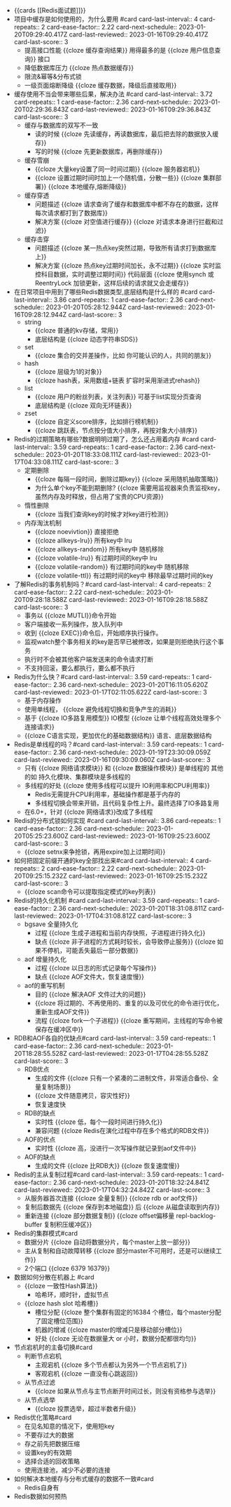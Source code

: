 - {{cards [[Redis面试题]]}}
- 项目中缓存是如何使用的，为什么要用 #card
  card-last-interval:: 4
  card-repeats:: 2
  card-ease-factor:: 2.22
  card-next-schedule:: 2023-01-20T09:29:40.417Z
  card-last-reviewed:: 2023-01-16T09:29:40.417Z
  card-last-score:: 3
	- 提高接口性能 {{cloze 缓存查询结果}} 用得最多的是 {{cloze 用户信息查询}} 接口
	- 降低数据库压力 {{cloze 热点数据缓存}}
	- 限流&幂等&分布式锁
	- 一级页面熔断降级 {{cloze 缓存数据，降级后直接取用}}
- 缓存使用不当会带来哪些后果，解决办法 #card
  card-last-interval:: 3.72
  card-repeats:: 1
  card-ease-factor:: 2.36
  card-next-schedule:: 2023-01-20T02:29:36.843Z
  card-last-reviewed:: 2023-01-16T09:29:36.843Z
  card-last-score:: 3
	- 缓存与数据库的双写不一致
		- 读的时候 {{cloze 先读缓存，再读数据库，最后把去除的数据放入缓存}}
		- 写的时候 {{cloze 先更新数据库，再删除缓存}}
	- 缓存雪崩
		- {{cloze 大量key设置了同一时间过期}} {{cloze 服务器宕机}}
		- {{cloze 设置过期时间时加上一个随机值，分散一些}} {{cloze 集群部署}} {{cloze 本地缓存,熔断降级}}
	- 缓存穿透
		- 问题描述 {{cloze 请求查询了缓存和数据库中都不存在的数据，这样每次请求都打到了数据库}}
		- 解决方案 {{cloze 对空值进行缓存}} {{cloze 对请求本身进行拦截和过滤}}
	- 缓存击穿
		- 问题描述 {{cloze 某一热点key突然过期，导致所有请求打到数据库上}}
		- 解决方案 {{cloze 热点key过期时间加长，永不过期}} {{cloze 实时监控科目数据，实时调整过期时间}} 代码层面 {{cloze 使用synch 或 ReentryLock 加锁更新，这样后续的请求就又会走缓存}}
- 在日常项目中用到了哪些Redis数据类型,底层结构是什么样的 #card
  card-last-interval:: 3.86
  card-repeats:: 1
  card-ease-factor:: 2.36
  card-next-schedule:: 2023-01-20T05:28:12.944Z
  card-last-reviewed:: 2023-01-16T09:28:12.944Z
  card-last-score:: 3
	- string
		- {{cloze 普通的kv存储，常用}}
		- 底层结构是 {{cloze 动态字符串SDS}}
	- set
		- {{cloze 集合的交并差操作，比如  你可能认识的人，共同的朋友}}
	- hash
		- {{cloze 层级为1的对象}}
		- {{cloze hash表，采用数组+链表 扩容时采用渐进式rehash}}
	- list
		- {{cloze 用户的粉丝列表，关注列表}} 可基于list实现分页查询
		- 底层结构是 {{cloze 双向无环链表}}
	- zset
		- {{cloze 自定义score排序，比如排行榜机制}}
		- {{cloze 跳跃表，节点按分值大小排序，再按对象大小排序}}
- Redis的过期策略有哪些?数据明明过期了，怎么还占用着内存 #card
  card-last-interval:: 3.59
  card-repeats:: 1
  card-ease-factor:: 2.36
  card-next-schedule:: 2023-01-20T18:33:08.111Z
  card-last-reviewed:: 2023-01-17T04:33:08.111Z
  card-last-score:: 3
	- 定期删除
		- {{cloze 每隔一段时间，删除过期key}} {{cloze 采用随机抽取策略}}
		- 为什么单个key不能到期删除? {{cloze 需要用监视器来负责监视key，虽然内存及时释放，但占用了宝贵的CPU资源}}
	- 惰性删除
		- {{cloze 当我们查询key的时候才对key进行检测}}
	- 内存淘汰机制
		- {{cloze noevivtion}} 直接拒绝
		- {{cloze allkeys-lru}} 所有key中 lru
		- {{cloze allkeys-random}} 所有key中 随机移除
		- {{cloze volatile-lru}} 有过期时间的key中 lru
		- {{cloze volatile-random}} 有过期时间的key中 随机移除
		- {{cloze volatile-ttl}} 有过期时间的key中 移除最早过期时间的key
- 了解Redis的事务机制吗？#card
  card-last-interval:: 4
  card-repeats:: 2
  card-ease-factor:: 2.22
  card-next-schedule:: 2023-01-20T09:28:18.588Z
  card-last-reviewed:: 2023-01-16T09:28:18.588Z
  card-last-score:: 3
	- 事务以 {{cloze MUTLI}}命令开始
	- 客户端接收一系列操作，放入队列中
	- 收到 {{cloze EXEC}}命令后，开始顺序执行操作。
	- 监视watch整个事务相关的key是否早已被修改，如果是则拒绝执行这个事务
	- 执行时不会被其他客户端发送来的命令请求打断
	- 不支持回滚，要么都执行，要么都不执行
- Redis为什么快？#card
  card-last-interval:: 3.59
  card-repeats:: 1
  card-ease-factor:: 2.36
  card-next-schedule:: 2023-01-20T16:11:05.620Z
  card-last-reviewed:: 2023-01-17T02:11:05.622Z
  card-last-score:: 3
	- 基于内存操作
	- 使用单线程， {{cloze 避免线程切换和竞争产生的消耗}}
	- 基于 {{cloze IO多路复用模型}} IO模型 {{cloze 让单个线程高效处理多个连接请求}}
	- {{cloze C语言实现，更加优化的基础数据结构}} 语言、底层数据结构
- Redis是单线程的吗？#card
  card-last-interval:: 3.59
  card-repeats:: 1
  card-ease-factor:: 2.36
  card-next-schedule:: 2023-01-19T23:30:09.059Z
  card-last-reviewed:: 2023-01-16T09:30:09.060Z
  card-last-score:: 3
	- 只有 {{cloze 网络请求模块}} 和 {{cloze 数据操作模块}} 是单线程的 其他的如 持久化模块、集群模块是多线程的
	- 多线程的好处 {{cloze 使用多线程可以提升 IO利用率和CPU利用率}}
		- Redis无需提升CPU利用率，基础操作都是基于内存的
		- 多线程切换会带来开销，且代码复杂性上升。最终选择了IO多路复用
	- 在6.0+，针对 {{cloze 网络请求}}改成了多线程
- Redis的分布式锁如何实现 #card
  card-last-interval:: 3.86
  card-repeats:: 1
  card-ease-factor:: 2.36
  card-next-schedule:: 2023-01-20T05:25:23.600Z
  card-last-reviewed:: 2023-01-16T09:25:23.600Z
  card-last-score:: 3
	- {{cloze setnx来争抢锁，再用expire加上过期时间}}
- 如何把固定前缀开通的key全部找出来#card
  card-last-interval:: 4
  card-repeats:: 2
  card-ease-factor:: 2.22
  card-next-schedule:: 2023-01-20T09:25:15.232Z
  card-last-reviewed:: 2023-01-16T09:25:15.232Z
  card-last-score:: 3
	- {{cloze scan命令可以提取指定模式的key列表}}
- Redis的持久化机制 #card
  card-last-interval:: 3.59
  card-repeats:: 1
  card-ease-factor:: 2.36
  card-next-schedule:: 2023-01-20T18:31:08.811Z
  card-last-reviewed:: 2023-01-17T04:31:08.812Z
  card-last-score:: 3
	- bgsave 全量持久化
		- 过程 {{cloze 生成子进程和当前内存快照，子进程进行持久化}}
		- 缺点 {{cloze 非子进程的方式耗时较长，会导致停止服务}} {{cloze 如果不停机，可能丢失最后一部分数据}}
	- aof 增量持久化
		- 过程 {{cloze 以日志的形式记录每个写操作}}
		- 缺点 {{cloze AOF文件大，恢复速度慢}}
	- aof的重写机制
		- 目的 {{cloze 解决AOF 文件过大的问题}}
		- {{cloze 将过期的、不再使用的、重复的以及可优化的命令进行优化，重新生成AOF文件}}
		- 流程 {{cloze fork一个子进程}} {{cloze 重写期间，主线程的写命令被保存在缓冲区中}}
- RDB和AOF各自的优缺点#card
  card-last-interval:: 3.59
  card-repeats:: 1
  card-ease-factor:: 2.36
  card-next-schedule:: 2023-01-20T18:28:55.528Z
  card-last-reviewed:: 2023-01-17T04:28:55.528Z
  card-last-score:: 3
	- RDB优点
		- 生成的文件 {{cloze 只有一个紧凑的二进制文件，非常适合备份、全量复制场景}}
		- {{cloze 文件随意拷贝，容灾性好}}
		- 恢复速度快
	- RDB的缺点
		- 实时性 {{cloze 低，每个一段时间进行持久化}}
		- 兼容问题 {{cloze Redis在演化过程中存在多个格式的RDB文件}}
	- AOF的优点
		- 实时性 {{cloze 高，没进行一次写操作就记录到aof文件中}}
	- AOF的缺点
		- 生成的文件 {{cloze 比RDB大}} {{cloze 恢复速度慢}}
- Redis的主从复制过程#card
  card-last-interval:: 3.59
  card-repeats:: 1
  card-ease-factor:: 2.36
  card-next-schedule:: 2023-01-20T18:32:24.841Z
  card-last-reviewed:: 2023-01-17T04:32:24.842Z
  card-last-score:: 3
	- 从服务器首次连接 {{cloze 全量复制}} {{cloze rdb or aof文件}}
	- 复制后数据先 {{cloze 保存到本地磁盘}} 后 {{cloze 从磁盘读取到内存}}
	- 重新连接 {{cloze 部分数据复制}} {{cloze offset偏移量 repl-backlog-buffer 复制积压缓冲区}}
- Redis的集群模式#card
	- 数据分片 {{cloze 自动将数据分片，每个master上放一部分}}
	- 主从复制和自动故障转移 {{cloze 部分master不可用时，还是可以继续工作}}
	- 2个端口 {{cloze 6379 16379}}
- 数据如何分散在机器上 #card
	- {{cloze 一致性Hash算法}}
		- 哈希环，顺时针，虚拟节点
	- {{cloze hash slot 哈希槽}}
		- 槽位分配 {{cloze 整个集群有固定的16384 个槽位，每个master分配了固定槽位范围}}
		- 机器的增减 {{cloze master的增减只是移动部分槽位}}
		- 好处 {{cloze 无论在数据量大 or 小时，数据分配都很均匀}}
- 节点宕机时的主备切换#card
	- 判断节点宕机
		- 主观宕机 {{cloze 多个节点都认为另外一个节点宕机了}}
		- 客观宕机 {{cloze 一直没有心跳返回}}
	- 从节点过滤
		- {{cloze 如果从节点与主节点断开时间过长，则没有资格参与选举}}
	- 从节点选举
		- {{cloze 投票选举，超过半数者升级}}
- Redis优化策略#card
	- 在见名知意的情况下，使用短key
	- 不要存过大的数据
	- 存之前先把数据压缩
	- 设置key的有效期
	- 选择合适的回收策略
	- 使用连接池，减少不必要的连接
- 如何解决本地缓存与分布式缓存的数据不一致#card
	- Redis自身有
- Redis数据如何预热